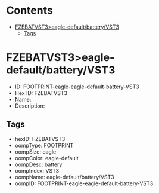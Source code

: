 



Contents
========

* [FZEBATVST3>eagle-default/battery/VST3](#fzebatvst3eagle-defaultbatteryvst3)
	* [Tags](#tags)

# FZEBATVST3>eagle-default/battery/VST3

- ID: FOOTPRINT-eagle-eagle-default-battery-VST3
- Hex ID: FZEBATVST3
- Name: 
- Description: 

## Tags

- hexID: FZEBATVST3
- oompType: FOOTPRINT
- oompSize: eagle
- oompColor: eagle-default
- oompDesc: battery
- oompIndex: VST3
- oompName: eagle-default/battery/VST3
- oompID: FOOTPRINT-eagle-eagle-default-battery-VST3
